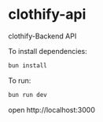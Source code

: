 # clothify-api

clothify-Backend API

To install dependencies:

```sh
bun install
```

To run:

```sh
bun run dev
```

open http://localhost:3000
